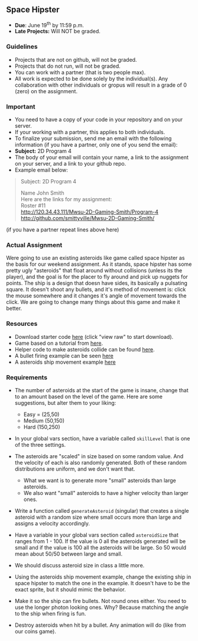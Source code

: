 
## Space Hipster
- **Due**: June 19<sup>th</sup> by 11:59 p.m.
- **Late Projects:** Will NOT be graded. 

### Guidelines
- Projects that are not on github, will not be graded. 
- Projects that do not run, will not be graded.
- You can work with a partner (that is two people max).
- All work is expected to be done solely by the individual(s). Any collaboration with other individuals or gropus will result in a grade of 0 (zero) on the assignment.

### Important
- You need to have a copy of your code in your repository and on your server. 
- If your working with a partner, this applies to both individuals.
- To finalize your submission, send me an email with the following information (if you have a partner, only one of you send the email):
- **Subject:** 2D Program 4
- The body of your email will contain your name, a link to the assignment on your server, and a link to your github repo.
- Example email below:

>Subject: 2D Program 4
>
>Name John Smith<br>
Here are the links for my assignment:<br>
Roster #11<br>
http://120.34.43.111/Mwsu-2D-Gaming-Smith/Program-4<br>
http://github.com/smittyville/Mwsu-2D-Gaming-Smith/<br>

(if you have a partner repeat lines above here)

### Actual Assignment

Were going to use an existing asteroids like game called space hipster as the basis for our weekend assignment. As it stands, space hipster has some pretty ugly "asteroids" that float around without collisions (unless its the player), and the goal is for the placer to fly around and pick up nuggets for points. The ship is a design that doesn have sides, its basically a pulsating square. It doesn't shoot any bullets, and it's method of movement is: click the mouse somewhere and it changes it's angle of movement towards the click. We are going to change many things about this game and make it better. 


### Resources
- Download starter code [here](https://github.com/rugbyprof/Mwsu-Mobile-Gaming/blob/master/Example_code/spacehipster.zip) (click "view raw" to start download). 
- Game based on a tutorial from [here](https://gamedevacademy.org/html5-phaser-tutorial-spacehipster-a-space-exploration-game/).
- Helper code to make asteroids collide can be found  [here](http://examples.phaser.io/_site/view_full.html?d=arcade%20physics&f=group+vs+self.js&t=group%20vs%20self).
- A bullet firing example can be seen [here](http://phaser.io/examples/v2/games/invaders)
- A asteroids ship movement example [here](http://phaser.io/examples/v2/arcade-physics/asteroids-movement)


### Requirements

- The number of asteroids at the start of the game is insane, change that to an amount based on the level of the game. Here are some suggestions, but alter them to your liking:
    - Easy = (25,50) 
    - Medium (50,150)
    - Hard (150,250)
- In your global vars section, have a variable called `skillLevel` that is one of the three settings.


- The asteroids are "scaled" in size based on some random value. And the velocity of each is also randomly generated. Both of these random distributions are uniform, and we don't want that.
    - What we want is to generate more "small" asteroids than large asteroids.
    - We also want "small" asteroids to have a higher velocity than larger ones.
- Write a function called `generateAsteroid` (singular) that creates a single asteroid with a random size where small occurs more than large and assigns a velocity accordingly. 
- Have a variable in your global vars section called `asteroidSize` that ranges from 1 - 100. If the value is 0 all the asteroids generated will be small and if the value is 100 all the asteroids will be large. So 50 would mean about 50/50 between large and small. 
- We should discuss asteroid size in class a little more.

- Using the asteroids ship movement example, change the existing ship in space hipster to match the one in the example. It doesn't have to be the exact sprite, but it should mimic the behavior.

- Make it so the ship can fire bullets. Not round ones either. You need to use the longer photon looking ones. Why? Because matching the angle to the ship when firing is fun.

- Destroy asteroids when hit by a bullet. Any animation will do (like from our coins game). 

